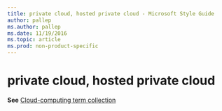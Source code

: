 ```yaml
---
title: private cloud, hosted private cloud - Microsoft Style Guide
author: pallep
ms.author: pallep
ms.date: 11/19/2016
ms.topic: article
ms.prod: non-product-specific
---
```


# private cloud, hosted private cloud

**See** [Cloud-computing term collection](/style-guide/a-z-word-list-term-collections/term-collections/cloud-computing-terms)
